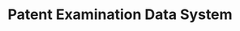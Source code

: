 ---
layout: default
api_or_bulk_downloads: API and Bulk
cost: None
description: 'PEDS contains the bibliographic, published document and patent term
  extension data tabs in Public PAIR from 1981 to present. There is also some data
  dating back to 1935.The data can be accessed by anyone using the web interface or
  the provided Application Programming Interface (API). PEDS is updated daily and
  mirrors the data available in the Patent Application Location and Monitoring system
  (PALM). PEDS provides access to public applications including: published patent
  applications and patents. PCT applications that have not been published by WIPO.
  Any applications that have not been released by the USPTO will not be available
  in PEDS.'
documentation: https://ped.uspto.gov/peds/#!/#%2FuserManual
last_edit: Mon, 19 Jun 2023 16:35:25 GMT
location: https://ped.uspto.gov/peds/#!/
maintained_by: USPTO
open_access: 'FALSE'
record_creation_timestamp: 08/28/2021, 16:51:00
shortname: peds
tags:
- patents
terms_of_use: 'terms given here: https://www.uspto.gov/sites/default/files/documents/Patent%20Electronic%20System%20Access%20Document_0.pdf'
timeframe: 1981-2021
title: Patent Examination Data System
uuid: 46a031fd-8827-4bab-91b3-b41ca447f152
versioning: 'FALSE'
---